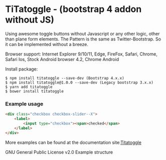 TiTatoggle - (bootstrap 4 addon without JS)
===========================================

Using awesome toggle buttons without Javascript or any other logic, other than plane form elements.
The Pattern is the same as Twitter-Bootstrap. So it can be implemented without a breeze.

Browser support: Internet Explorer 9/10/11, Edge, FireFox, Safari, Chrome, Safari Ios, Stock Android browser 4.2, Chrome Android

Install package:
```
$ npm install titatoggle --save-dev (Bootstrap 4.x.x)
$ npm install titatoggle@1.0.0 --save-dev (Legacy bootstrap 3.x.x)
$ yarn add titatoggle
$ bower install titatoggle
```
### Example usage
```html
<div class="checkbox checkbox-slider--X">
	<label>
		<input type="checkbox"><span>checked</span>
	</label>
</div>
```

More examples can be found at the documentation site:[Titatoggle](http://kleinejan.github.io/titatoggle/)

GNU General Public License v2.0
Example structure

